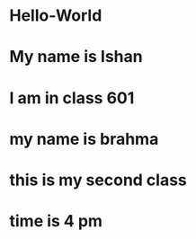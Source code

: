 # Hello-World
# My name is Ishan
# I am in class 601
# my name is brahma
# this is my second class
# time is 4 pm
